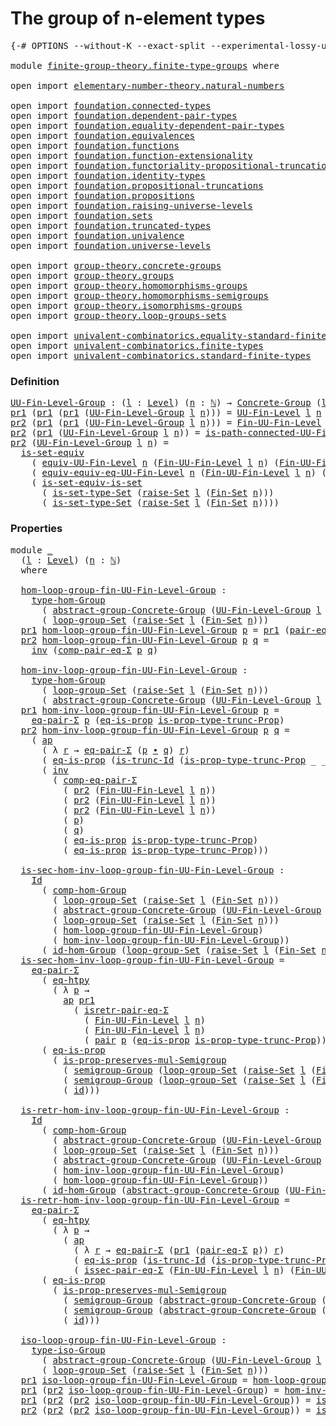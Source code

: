 # The group of n-element types

<pre class="Agda"><a id="41" class="Symbol">{-#</a> <a id="45" class="Keyword">OPTIONS</a> <a id="53" class="Pragma">--without-K</a> <a id="65" class="Pragma">--exact-split</a> <a id="79" class="Pragma">--experimental-lossy-unification</a> <a id="112" class="Symbol">#-}</a>

<a id="117" class="Keyword">module</a> <a id="124" href="finite-group-theory.finite-type-groups.html" class="Module">finite-group-theory.finite-type-groups</a> <a id="163" class="Keyword">where</a>

<a id="170" class="Keyword">open</a> <a id="175" class="Keyword">import</a> <a id="182" href="elementary-number-theory.natural-numbers.html" class="Module">elementary-number-theory.natural-numbers</a>

<a id="224" class="Keyword">open</a> <a id="229" class="Keyword">import</a> <a id="236" href="foundation.connected-types.html" class="Module">foundation.connected-types</a> 
<a id="264" class="Keyword">open</a> <a id="269" class="Keyword">import</a> <a id="276" href="foundation.dependent-pair-types.html" class="Module">foundation.dependent-pair-types</a> 
<a id="309" class="Keyword">open</a> <a id="314" class="Keyword">import</a> <a id="321" href="foundation.equality-dependent-pair-types.html" class="Module">foundation.equality-dependent-pair-types</a> 
<a id="363" class="Keyword">open</a> <a id="368" class="Keyword">import</a> <a id="375" href="foundation.equivalences.html" class="Module">foundation.equivalences</a> 
<a id="400" class="Keyword">open</a> <a id="405" class="Keyword">import</a> <a id="412" href="foundation.functions.html" class="Module">foundation.functions</a>
<a id="433" class="Keyword">open</a> <a id="438" class="Keyword">import</a> <a id="445" href="foundation.function-extensionality.html" class="Module">foundation.function-extensionality</a>
<a id="480" class="Keyword">open</a> <a id="485" class="Keyword">import</a> <a id="492" href="foundation.functoriality-propositional-truncation.html" class="Module">foundation.functoriality-propositional-truncation</a>
<a id="542" class="Keyword">open</a> <a id="547" class="Keyword">import</a> <a id="554" href="foundation.identity-types.html" class="Module">foundation.identity-types</a> 
<a id="581" class="Keyword">open</a> <a id="586" class="Keyword">import</a> <a id="593" href="foundation.propositional-truncations.html" class="Module">foundation.propositional-truncations</a>
<a id="630" class="Keyword">open</a> <a id="635" class="Keyword">import</a> <a id="642" href="foundation.propositions.html" class="Module">foundation.propositions</a>
<a id="666" class="Keyword">open</a> <a id="671" class="Keyword">import</a> <a id="678" href="foundation.raising-universe-levels.html" class="Module">foundation.raising-universe-levels</a>
<a id="713" class="Keyword">open</a> <a id="718" class="Keyword">import</a> <a id="725" href="foundation.sets.html" class="Module">foundation.sets</a>
<a id="741" class="Keyword">open</a> <a id="746" class="Keyword">import</a> <a id="753" href="foundation.truncated-types.html" class="Module">foundation.truncated-types</a>
<a id="780" class="Keyword">open</a> <a id="785" class="Keyword">import</a> <a id="792" href="foundation.univalence.html" class="Module">foundation.univalence</a> 
<a id="815" class="Keyword">open</a> <a id="820" class="Keyword">import</a> <a id="827" href="foundation.universe-levels.html" class="Module">foundation.universe-levels</a> 

<a id="856" class="Keyword">open</a> <a id="861" class="Keyword">import</a> <a id="868" href="group-theory.concrete-groups.html" class="Module">group-theory.concrete-groups</a> 
<a id="898" class="Keyword">open</a> <a id="903" class="Keyword">import</a> <a id="910" href="group-theory.groups.html" class="Module">group-theory.groups</a>
<a id="930" class="Keyword">open</a> <a id="935" class="Keyword">import</a> <a id="942" href="group-theory.homomorphisms-groups.html" class="Module">group-theory.homomorphisms-groups</a>
<a id="976" class="Keyword">open</a> <a id="981" class="Keyword">import</a> <a id="988" href="group-theory.homomorphisms-semigroups.html" class="Module">group-theory.homomorphisms-semigroups</a>
<a id="1026" class="Keyword">open</a> <a id="1031" class="Keyword">import</a> <a id="1038" href="group-theory.isomorphisms-groups.html" class="Module">group-theory.isomorphisms-groups</a>
<a id="1071" class="Keyword">open</a> <a id="1076" class="Keyword">import</a> <a id="1083" href="group-theory.loop-groups-sets.html" class="Module">group-theory.loop-groups-sets</a>

<a id="1114" class="Keyword">open</a> <a id="1119" class="Keyword">import</a> <a id="1126" href="univalent-combinatorics.equality-standard-finite-types.html" class="Module">univalent-combinatorics.equality-standard-finite-types</a>
<a id="1181" class="Keyword">open</a> <a id="1186" class="Keyword">import</a> <a id="1193" href="univalent-combinatorics.finite-types.html" class="Module">univalent-combinatorics.finite-types</a>
<a id="1230" class="Keyword">open</a> <a id="1235" class="Keyword">import</a> <a id="1242" href="univalent-combinatorics.standard-finite-types.html" class="Module">univalent-combinatorics.standard-finite-types</a>
</pre>
### Definition

<pre class="Agda"><a id="UU-Fin-Level-Group"></a><a id="1317" href="finite-group-theory.finite-type-groups.html#1317" class="Function">UU-Fin-Level-Group</a> <a id="1336" class="Symbol">:</a> <a id="1338" class="Symbol">(</a><a id="1339" href="finite-group-theory.finite-type-groups.html#1339" class="Bound">l</a> <a id="1341" class="Symbol">:</a> <a id="1343" href="Agda.Primitive.html#597" class="Postulate">Level</a><a id="1348" class="Symbol">)</a> <a id="1350" class="Symbol">(</a><a id="1351" href="finite-group-theory.finite-type-groups.html#1351" class="Bound">n</a> <a id="1353" class="Symbol">:</a> <a id="1355" href="elementary-number-theory.natural-numbers.html#1530" class="Datatype">ℕ</a><a id="1356" class="Symbol">)</a> <a id="1358" class="Symbol">→</a> <a id="1360" href="group-theory.concrete-groups.html#1988" class="Function">Concrete-Group</a> <a id="1375" class="Symbol">(</a><a id="1376" href="Agda.Primitive.html#780" class="Primitive">lsuc</a> <a id="1381" href="finite-group-theory.finite-type-groups.html#1339" class="Bound">l</a><a id="1382" class="Symbol">)</a>
<a id="1384" href="foundation-core.dependent-pair-types.html#605" class="Field">pr1</a> <a id="1388" class="Symbol">(</a><a id="1389" href="foundation-core.dependent-pair-types.html#605" class="Field">pr1</a> <a id="1393" class="Symbol">(</a><a id="1394" href="foundation-core.dependent-pair-types.html#605" class="Field">pr1</a> <a id="1398" class="Symbol">(</a><a id="1399" href="finite-group-theory.finite-type-groups.html#1317" class="Function">UU-Fin-Level-Group</a> <a id="1418" href="finite-group-theory.finite-type-groups.html#1418" class="Bound">l</a> <a id="1420" href="finite-group-theory.finite-type-groups.html#1420" class="Bound">n</a><a id="1421" class="Symbol">)))</a> <a id="1425" class="Symbol">=</a> <a id="1427" href="univalent-combinatorics.finite-types.html#5255" class="Function">UU-Fin-Level</a> <a id="1440" href="finite-group-theory.finite-type-groups.html#1418" class="Bound">l</a> <a id="1442" href="finite-group-theory.finite-type-groups.html#1420" class="Bound">n</a>
<a id="1444" href="foundation-core.dependent-pair-types.html#617" class="Field">pr2</a> <a id="1448" class="Symbol">(</a><a id="1449" href="foundation-core.dependent-pair-types.html#605" class="Field">pr1</a> <a id="1453" class="Symbol">(</a><a id="1454" href="foundation-core.dependent-pair-types.html#605" class="Field">pr1</a> <a id="1458" class="Symbol">(</a><a id="1459" href="finite-group-theory.finite-type-groups.html#1317" class="Function">UU-Fin-Level-Group</a> <a id="1478" href="finite-group-theory.finite-type-groups.html#1478" class="Bound">l</a> <a id="1480" href="finite-group-theory.finite-type-groups.html#1480" class="Bound">n</a><a id="1481" class="Symbol">)))</a> <a id="1485" class="Symbol">=</a> <a id="1487" href="univalent-combinatorics.finite-types.html#9831" class="Function">Fin-UU-Fin-Level</a> <a id="1504" href="finite-group-theory.finite-type-groups.html#1478" class="Bound">l</a> <a id="1506" href="finite-group-theory.finite-type-groups.html#1480" class="Bound">n</a>
<a id="1508" href="foundation-core.dependent-pair-types.html#617" class="Field">pr2</a> <a id="1512" class="Symbol">(</a><a id="1513" href="foundation-core.dependent-pair-types.html#605" class="Field">pr1</a> <a id="1517" class="Symbol">(</a><a id="1518" href="finite-group-theory.finite-type-groups.html#1317" class="Function">UU-Fin-Level-Group</a> <a id="1537" href="finite-group-theory.finite-type-groups.html#1537" class="Bound">l</a> <a id="1539" href="finite-group-theory.finite-type-groups.html#1539" class="Bound">n</a><a id="1540" class="Symbol">))</a> <a id="1543" class="Symbol">=</a> <a id="1545" href="univalent-combinatorics.finite-types.html#21534" class="Function">is-path-connected-UU-Fin-Level</a> <a id="1576" href="finite-group-theory.finite-type-groups.html#1539" class="Bound">n</a>
<a id="1578" href="foundation-core.dependent-pair-types.html#617" class="Field">pr2</a> <a id="1582" class="Symbol">(</a><a id="1583" href="finite-group-theory.finite-type-groups.html#1317" class="Function">UU-Fin-Level-Group</a> <a id="1602" href="finite-group-theory.finite-type-groups.html#1602" class="Bound">l</a> <a id="1604" href="finite-group-theory.finite-type-groups.html#1604" class="Bound">n</a><a id="1605" class="Symbol">)</a> <a id="1607" class="Symbol">=</a>
  <a id="1611" href="foundation-core.sets.html#3410" class="Function">is-set-equiv</a>
    <a id="1628" class="Symbol">(</a> <a id="1630" href="univalent-combinatorics.finite-types.html#18951" class="Function">equiv-UU-Fin-Level</a> <a id="1649" href="finite-group-theory.finite-type-groups.html#1604" class="Bound">n</a> <a id="1651" class="Symbol">(</a><a id="1652" href="univalent-combinatorics.finite-types.html#9831" class="Function">Fin-UU-Fin-Level</a> <a id="1669" href="finite-group-theory.finite-type-groups.html#1602" class="Bound">l</a> <a id="1671" href="finite-group-theory.finite-type-groups.html#1604" class="Bound">n</a><a id="1672" class="Symbol">)</a> <a id="1674" class="Symbol">(</a><a id="1675" href="univalent-combinatorics.finite-types.html#9831" class="Function">Fin-UU-Fin-Level</a> <a id="1692" href="finite-group-theory.finite-type-groups.html#1602" class="Bound">l</a> <a id="1694" href="finite-group-theory.finite-type-groups.html#1604" class="Bound">n</a><a id="1695" class="Symbol">))</a>
    <a id="1702" class="Symbol">(</a> <a id="1704" href="univalent-combinatorics.finite-types.html#20101" class="Function">equiv-equiv-eq-UU-Fin-Level</a> <a id="1732" href="finite-group-theory.finite-type-groups.html#1604" class="Bound">n</a> <a id="1734" class="Symbol">(</a><a id="1735" href="univalent-combinatorics.finite-types.html#9831" class="Function">Fin-UU-Fin-Level</a> <a id="1752" href="finite-group-theory.finite-type-groups.html#1602" class="Bound">l</a> <a id="1754" href="finite-group-theory.finite-type-groups.html#1604" class="Bound">n</a><a id="1755" class="Symbol">)</a> <a id="1757" class="Symbol">(</a><a id="1758" href="univalent-combinatorics.finite-types.html#9831" class="Function">Fin-UU-Fin-Level</a> <a id="1775" href="finite-group-theory.finite-type-groups.html#1602" class="Bound">l</a> <a id="1777" href="finite-group-theory.finite-type-groups.html#1604" class="Bound">n</a><a id="1778" class="Symbol">))</a>
    <a id="1785" class="Symbol">(</a> <a id="1787" href="foundation.sets.html#4631" class="Function">is-set-equiv-is-set</a>
      <a id="1813" class="Symbol">(</a> <a id="1815" href="foundation-core.sets.html#1355" class="Function">is-set-type-Set</a> <a id="1831" class="Symbol">(</a><a id="1832" href="foundation.raising-universe-levels.html#2149" class="Function">raise-Set</a> <a id="1842" href="finite-group-theory.finite-type-groups.html#1602" class="Bound">l</a> <a id="1844" class="Symbol">(</a><a id="1845" href="univalent-combinatorics.standard-finite-types.html#2288" class="Function">Fin-Set</a> <a id="1853" href="finite-group-theory.finite-type-groups.html#1604" class="Bound">n</a><a id="1854" class="Symbol">)))</a>
      <a id="1864" class="Symbol">(</a> <a id="1866" href="foundation-core.sets.html#1355" class="Function">is-set-type-Set</a> <a id="1882" class="Symbol">(</a><a id="1883" href="foundation.raising-universe-levels.html#2149" class="Function">raise-Set</a> <a id="1893" href="finite-group-theory.finite-type-groups.html#1602" class="Bound">l</a> <a id="1895" class="Symbol">(</a><a id="1896" href="univalent-combinatorics.standard-finite-types.html#2288" class="Function">Fin-Set</a> <a id="1904" href="finite-group-theory.finite-type-groups.html#1604" class="Bound">n</a><a id="1905" class="Symbol">))))</a>
</pre>
### Properties

<pre class="Agda"><a id="1939" class="Keyword">module</a> <a id="1946" href="finite-group-theory.finite-type-groups.html#1946" class="Module">_</a>
  <a id="1950" class="Symbol">(</a><a id="1951" href="finite-group-theory.finite-type-groups.html#1951" class="Bound">l</a> <a id="1953" class="Symbol">:</a> <a id="1955" href="Agda.Primitive.html#597" class="Postulate">Level</a><a id="1960" class="Symbol">)</a> <a id="1962" class="Symbol">(</a><a id="1963" href="finite-group-theory.finite-type-groups.html#1963" class="Bound">n</a> <a id="1965" class="Symbol">:</a> <a id="1967" href="elementary-number-theory.natural-numbers.html#1530" class="Datatype">ℕ</a><a id="1968" class="Symbol">)</a>
  <a id="1972" class="Keyword">where</a>

  <a id="1981" href="finite-group-theory.finite-type-groups.html#1981" class="Function">hom-loop-group-fin-UU-Fin-Level-Group</a> <a id="2019" class="Symbol">:</a>
    <a id="2025" href="group-theory.homomorphisms-groups.html#1617" class="Function">type-hom-Group</a>
      <a id="2046" class="Symbol">(</a> <a id="2048" href="group-theory.concrete-groups.html#6365" class="Function">abstract-group-Concrete-Group</a> <a id="2078" class="Symbol">(</a><a id="2079" href="finite-group-theory.finite-type-groups.html#1317" class="Function">UU-Fin-Level-Group</a> <a id="2098" href="finite-group-theory.finite-type-groups.html#1951" class="Bound">l</a> <a id="2100" href="finite-group-theory.finite-type-groups.html#1963" class="Bound">n</a><a id="2101" class="Symbol">))</a>
      <a id="2110" class="Symbol">(</a> <a id="2112" href="group-theory.loop-groups-sets.html#3430" class="Function">loop-group-Set</a> <a id="2127" class="Symbol">(</a><a id="2128" href="foundation.raising-universe-levels.html#2149" class="Function">raise-Set</a> <a id="2138" href="finite-group-theory.finite-type-groups.html#1951" class="Bound">l</a> <a id="2140" class="Symbol">(</a><a id="2141" href="univalent-combinatorics.standard-finite-types.html#2288" class="Function">Fin-Set</a> <a id="2149" href="finite-group-theory.finite-type-groups.html#1963" class="Bound">n</a><a id="2150" class="Symbol">)))</a>
  <a id="2156" href="foundation-core.dependent-pair-types.html#605" class="Field">pr1</a> <a id="2160" href="finite-group-theory.finite-type-groups.html#1981" class="Function">hom-loop-group-fin-UU-Fin-Level-Group</a> <a id="2198" href="finite-group-theory.finite-type-groups.html#2198" class="Bound">p</a> <a id="2200" class="Symbol">=</a> <a id="2202" href="foundation-core.dependent-pair-types.html#605" class="Field">pr1</a> <a id="2206" class="Symbol">(</a><a id="2207" href="foundation.equality-dependent-pair-types.html#1398" class="Function">pair-eq-Σ</a> <a id="2217" href="finite-group-theory.finite-type-groups.html#2198" class="Bound">p</a><a id="2218" class="Symbol">)</a>
  <a id="2222" href="foundation-core.dependent-pair-types.html#617" class="Field">pr2</a> <a id="2226" href="finite-group-theory.finite-type-groups.html#1981" class="Function">hom-loop-group-fin-UU-Fin-Level-Group</a> <a id="2264" href="finite-group-theory.finite-type-groups.html#2264" class="Bound">p</a> <a id="2266" href="finite-group-theory.finite-type-groups.html#2266" class="Bound">q</a> <a id="2268" class="Symbol">=</a>
    <a id="2274" href="foundation-core.identity-types.html#2729" class="Function">inv</a> <a id="2278" class="Symbol">(</a><a id="2279" href="foundation.equality-dependent-pair-types.html#3193" class="Function">comp-pair-eq-Σ</a> <a id="2294" href="finite-group-theory.finite-type-groups.html#2264" class="Bound">p</a> <a id="2296" href="finite-group-theory.finite-type-groups.html#2266" class="Bound">q</a><a id="2297" class="Symbol">)</a>
  
  <a id="2304" href="finite-group-theory.finite-type-groups.html#2304" class="Function">hom-inv-loop-group-fin-UU-Fin-Level-Group</a> <a id="2346" class="Symbol">:</a>
    <a id="2352" href="group-theory.homomorphisms-groups.html#1617" class="Function">type-hom-Group</a>
      <a id="2373" class="Symbol">(</a> <a id="2375" href="group-theory.loop-groups-sets.html#3430" class="Function">loop-group-Set</a> <a id="2390" class="Symbol">(</a><a id="2391" href="foundation.raising-universe-levels.html#2149" class="Function">raise-Set</a> <a id="2401" href="finite-group-theory.finite-type-groups.html#1951" class="Bound">l</a> <a id="2403" class="Symbol">(</a><a id="2404" href="univalent-combinatorics.standard-finite-types.html#2288" class="Function">Fin-Set</a> <a id="2412" href="finite-group-theory.finite-type-groups.html#1963" class="Bound">n</a><a id="2413" class="Symbol">)))</a>
      <a id="2423" class="Symbol">(</a> <a id="2425" href="group-theory.concrete-groups.html#6365" class="Function">abstract-group-Concrete-Group</a> <a id="2455" class="Symbol">(</a><a id="2456" href="finite-group-theory.finite-type-groups.html#1317" class="Function">UU-Fin-Level-Group</a> <a id="2475" href="finite-group-theory.finite-type-groups.html#1951" class="Bound">l</a> <a id="2477" href="finite-group-theory.finite-type-groups.html#1963" class="Bound">n</a><a id="2478" class="Symbol">))</a>
  <a id="2483" href="foundation-core.dependent-pair-types.html#605" class="Field">pr1</a> <a id="2487" href="finite-group-theory.finite-type-groups.html#2304" class="Function">hom-inv-loop-group-fin-UU-Fin-Level-Group</a> <a id="2529" href="finite-group-theory.finite-type-groups.html#2529" class="Bound">p</a> <a id="2531" class="Symbol">=</a>
    <a id="2537" href="foundation.equality-dependent-pair-types.html#1481" class="Function">eq-pair-Σ</a> <a id="2547" href="finite-group-theory.finite-type-groups.html#2529" class="Bound">p</a> <a id="2549" class="Symbol">(</a><a id="2550" href="foundation-core.propositions.html#2719" class="Function">eq-is-prop</a> <a id="2561" href="foundation.propositional-truncations.html#2227" class="Function">is-prop-type-trunc-Prop</a><a id="2584" class="Symbol">)</a>
  <a id="2588" href="foundation-core.dependent-pair-types.html#617" class="Field">pr2</a> <a id="2592" href="finite-group-theory.finite-type-groups.html#2304" class="Function">hom-inv-loop-group-fin-UU-Fin-Level-Group</a> <a id="2634" href="finite-group-theory.finite-type-groups.html#2634" class="Bound">p</a> <a id="2636" href="finite-group-theory.finite-type-groups.html#2636" class="Bound">q</a> <a id="2638" class="Symbol">=</a>
    <a id="2644" class="Symbol">(</a> <a id="2646" href="foundation-core.identity-types.html#4003" class="Function">ap</a>
      <a id="2655" class="Symbol">(</a> <a id="2657" class="Symbol">λ</a> <a id="2659" href="finite-group-theory.finite-type-groups.html#2659" class="Bound">r</a> <a id="2661" class="Symbol">→</a> <a id="2663" href="foundation.equality-dependent-pair-types.html#1481" class="Function">eq-pair-Σ</a> <a id="2673" class="Symbol">(</a><a id="2674" href="finite-group-theory.finite-type-groups.html#2634" class="Bound">p</a> <a id="2676" href="foundation-core.identity-types.html#2425" class="Function Operator">∙</a> <a id="2678" href="finite-group-theory.finite-type-groups.html#2636" class="Bound">q</a><a id="2679" class="Symbol">)</a> <a id="2681" href="finite-group-theory.finite-type-groups.html#2659" class="Bound">r</a><a id="2682" class="Symbol">)</a>
      <a id="2690" class="Symbol">(</a> <a id="2692" href="foundation-core.propositions.html#2719" class="Function">eq-is-prop</a> <a id="2703" class="Symbol">(</a><a id="2704" href="foundation-core.truncated-types.html#3072" class="Function">is-trunc-Id</a> <a id="2716" class="Symbol">(</a><a id="2717" href="foundation.propositional-truncations.html#2227" class="Function">is-prop-type-trunc-Prop</a> <a id="2741" class="Symbol">_</a> <a id="2743" class="Symbol">_))))</a> <a id="2749" href="foundation-core.identity-types.html#2425" class="Function Operator">∙</a>
      <a id="2757" class="Symbol">(</a> <a id="2759" href="foundation-core.identity-types.html#2729" class="Function">inv</a>
        <a id="2771" class="Symbol">(</a> <a id="2773" href="foundation.equality-dependent-pair-types.html#2808" class="Function">comp-eq-pair-Σ</a>
          <a id="2798" class="Symbol">(</a> <a id="2800" href="foundation-core.dependent-pair-types.html#617" class="Field">pr2</a> <a id="2804" class="Symbol">(</a><a id="2805" href="univalent-combinatorics.finite-types.html#9831" class="Function">Fin-UU-Fin-Level</a> <a id="2822" href="finite-group-theory.finite-type-groups.html#1951" class="Bound">l</a> <a id="2824" href="finite-group-theory.finite-type-groups.html#1963" class="Bound">n</a><a id="2825" class="Symbol">))</a>
          <a id="2838" class="Symbol">(</a> <a id="2840" href="foundation-core.dependent-pair-types.html#617" class="Field">pr2</a> <a id="2844" class="Symbol">(</a><a id="2845" href="univalent-combinatorics.finite-types.html#9831" class="Function">Fin-UU-Fin-Level</a> <a id="2862" href="finite-group-theory.finite-type-groups.html#1951" class="Bound">l</a> <a id="2864" href="finite-group-theory.finite-type-groups.html#1963" class="Bound">n</a><a id="2865" class="Symbol">))</a>
          <a id="2878" class="Symbol">(</a> <a id="2880" href="foundation-core.dependent-pair-types.html#617" class="Field">pr2</a> <a id="2884" class="Symbol">(</a><a id="2885" href="univalent-combinatorics.finite-types.html#9831" class="Function">Fin-UU-Fin-Level</a> <a id="2902" href="finite-group-theory.finite-type-groups.html#1951" class="Bound">l</a> <a id="2904" href="finite-group-theory.finite-type-groups.html#1963" class="Bound">n</a><a id="2905" class="Symbol">))</a>
          <a id="2918" class="Symbol">(</a> <a id="2920" href="finite-group-theory.finite-type-groups.html#2634" class="Bound">p</a><a id="2921" class="Symbol">)</a>
          <a id="2933" class="Symbol">(</a> <a id="2935" href="finite-group-theory.finite-type-groups.html#2636" class="Bound">q</a><a id="2936" class="Symbol">)</a>
          <a id="2948" class="Symbol">(</a> <a id="2950" href="foundation-core.propositions.html#2719" class="Function">eq-is-prop</a> <a id="2961" href="foundation.propositional-truncations.html#2227" class="Function">is-prop-type-trunc-Prop</a><a id="2984" class="Symbol">)</a>
          <a id="2996" class="Symbol">(</a> <a id="2998" href="foundation-core.propositions.html#2719" class="Function">eq-is-prop</a> <a id="3009" href="foundation.propositional-truncations.html#2227" class="Function">is-prop-type-trunc-Prop</a><a id="3032" class="Symbol">)))</a>

  <a id="3039" href="finite-group-theory.finite-type-groups.html#3039" class="Function">is-sec-hom-inv-loop-group-fin-UU-Fin-Level-Group</a> <a id="3088" class="Symbol">:</a>
    <a id="3094" href="foundation-core.identity-types.html#1767" class="Datatype">Id</a>
      <a id="3103" class="Symbol">(</a> <a id="3105" href="group-theory.homomorphisms-groups.html#2243" class="Function">comp-hom-Group</a>
        <a id="3128" class="Symbol">(</a> <a id="3130" href="group-theory.loop-groups-sets.html#3430" class="Function">loop-group-Set</a> <a id="3145" class="Symbol">(</a><a id="3146" href="foundation.raising-universe-levels.html#2149" class="Function">raise-Set</a> <a id="3156" href="finite-group-theory.finite-type-groups.html#1951" class="Bound">l</a> <a id="3158" class="Symbol">(</a><a id="3159" href="univalent-combinatorics.standard-finite-types.html#2288" class="Function">Fin-Set</a> <a id="3167" href="finite-group-theory.finite-type-groups.html#1963" class="Bound">n</a><a id="3168" class="Symbol">)))</a>
        <a id="3180" class="Symbol">(</a> <a id="3182" href="group-theory.concrete-groups.html#6365" class="Function">abstract-group-Concrete-Group</a> <a id="3212" class="Symbol">(</a><a id="3213" href="finite-group-theory.finite-type-groups.html#1317" class="Function">UU-Fin-Level-Group</a> <a id="3232" href="finite-group-theory.finite-type-groups.html#1951" class="Bound">l</a> <a id="3234" href="finite-group-theory.finite-type-groups.html#1963" class="Bound">n</a><a id="3235" class="Symbol">))</a>
        <a id="3246" class="Symbol">(</a> <a id="3248" href="group-theory.loop-groups-sets.html#3430" class="Function">loop-group-Set</a> <a id="3263" class="Symbol">(</a><a id="3264" href="foundation.raising-universe-levels.html#2149" class="Function">raise-Set</a> <a id="3274" href="finite-group-theory.finite-type-groups.html#1951" class="Bound">l</a> <a id="3276" class="Symbol">(</a><a id="3277" href="univalent-combinatorics.standard-finite-types.html#2288" class="Function">Fin-Set</a> <a id="3285" href="finite-group-theory.finite-type-groups.html#1963" class="Bound">n</a><a id="3286" class="Symbol">)))</a>
        <a id="3298" class="Symbol">(</a> <a id="3300" href="finite-group-theory.finite-type-groups.html#1981" class="Function">hom-loop-group-fin-UU-Fin-Level-Group</a><a id="3337" class="Symbol">)</a>
        <a id="3347" class="Symbol">(</a> <a id="3349" href="finite-group-theory.finite-type-groups.html#2304" class="Function">hom-inv-loop-group-fin-UU-Fin-Level-Group</a><a id="3390" class="Symbol">))</a>
      <a id="3399" class="Symbol">(</a> <a id="3401" href="group-theory.homomorphisms-groups.html#2074" class="Function">id-hom-Group</a> <a id="3414" class="Symbol">(</a><a id="3415" href="group-theory.loop-groups-sets.html#3430" class="Function">loop-group-Set</a> <a id="3430" class="Symbol">(</a><a id="3431" href="foundation.raising-universe-levels.html#2149" class="Function">raise-Set</a> <a id="3441" href="finite-group-theory.finite-type-groups.html#1951" class="Bound">l</a> <a id="3443" class="Symbol">(</a><a id="3444" href="univalent-combinatorics.standard-finite-types.html#2288" class="Function">Fin-Set</a> <a id="3452" href="finite-group-theory.finite-type-groups.html#1963" class="Bound">n</a><a id="3453" class="Symbol">))))</a>
  <a id="3460" href="finite-group-theory.finite-type-groups.html#3039" class="Function">is-sec-hom-inv-loop-group-fin-UU-Fin-Level-Group</a> <a id="3509" class="Symbol">=</a>
    <a id="3515" href="foundation.equality-dependent-pair-types.html#1481" class="Function">eq-pair-Σ</a>
      <a id="3531" class="Symbol">(</a> <a id="3533" href="foundation-core.function-extensionality.html#1463" class="Function">eq-htpy</a>
        <a id="3549" class="Symbol">(</a> <a id="3551" class="Symbol">λ</a> <a id="3553" href="finite-group-theory.finite-type-groups.html#3553" class="Bound">p</a> <a id="3555" class="Symbol">→</a>
          <a id="3567" href="foundation-core.identity-types.html#4003" class="Function">ap</a> <a id="3570" href="foundation-core.dependent-pair-types.html#605" class="Field">pr1</a>
            <a id="3586" class="Symbol">(</a> <a id="3588" href="foundation.equality-dependent-pair-types.html#1715" class="Function">isretr-pair-eq-Σ</a>
              <a id="3619" class="Symbol">(</a> <a id="3621" href="univalent-combinatorics.finite-types.html#9831" class="Function">Fin-UU-Fin-Level</a> <a id="3638" href="finite-group-theory.finite-type-groups.html#1951" class="Bound">l</a> <a id="3640" href="finite-group-theory.finite-type-groups.html#1963" class="Bound">n</a><a id="3641" class="Symbol">)</a>
              <a id="3657" class="Symbol">(</a> <a id="3659" href="univalent-combinatorics.finite-types.html#9831" class="Function">Fin-UU-Fin-Level</a> <a id="3676" href="finite-group-theory.finite-type-groups.html#1951" class="Bound">l</a> <a id="3678" href="finite-group-theory.finite-type-groups.html#1963" class="Bound">n</a><a id="3679" class="Symbol">)</a>
              <a id="3695" class="Symbol">(</a> <a id="3697" href="foundation-core.dependent-pair-types.html#588" class="InductiveConstructor">pair</a> <a id="3702" href="finite-group-theory.finite-type-groups.html#3553" class="Bound">p</a> <a id="3704" class="Symbol">(</a><a id="3705" href="foundation-core.propositions.html#2719" class="Function">eq-is-prop</a> <a id="3716" href="foundation.propositional-truncations.html#2227" class="Function">is-prop-type-trunc-Prop</a><a id="3739" class="Symbol">)))))</a>
      <a id="3751" class="Symbol">(</a> <a id="3753" href="foundation-core.propositions.html#2719" class="Function">eq-is-prop</a>
        <a id="3772" class="Symbol">(</a> <a id="3774" href="group-theory.homomorphisms-semigroups.html#2098" class="Function">is-prop-preserves-mul-Semigroup</a>
          <a id="3816" class="Symbol">(</a> <a id="3818" href="group-theory.groups.html#2590" class="Function">semigroup-Group</a> <a id="3834" class="Symbol">(</a><a id="3835" href="group-theory.loop-groups-sets.html#3430" class="Function">loop-group-Set</a> <a id="3850" class="Symbol">(</a><a id="3851" href="foundation.raising-universe-levels.html#2149" class="Function">raise-Set</a> <a id="3861" href="finite-group-theory.finite-type-groups.html#1951" class="Bound">l</a> <a id="3863" class="Symbol">(</a><a id="3864" href="univalent-combinatorics.standard-finite-types.html#2288" class="Function">Fin-Set</a> <a id="3872" href="finite-group-theory.finite-type-groups.html#1963" class="Bound">n</a><a id="3873" class="Symbol">))))</a>
          <a id="3888" class="Symbol">(</a> <a id="3890" href="group-theory.groups.html#2590" class="Function">semigroup-Group</a> <a id="3906" class="Symbol">(</a><a id="3907" href="group-theory.loop-groups-sets.html#3430" class="Function">loop-group-Set</a> <a id="3922" class="Symbol">(</a><a id="3923" href="foundation.raising-universe-levels.html#2149" class="Function">raise-Set</a> <a id="3933" href="finite-group-theory.finite-type-groups.html#1951" class="Bound">l</a> <a id="3935" class="Symbol">(</a><a id="3936" href="univalent-combinatorics.standard-finite-types.html#2288" class="Function">Fin-Set</a> <a id="3944" href="finite-group-theory.finite-type-groups.html#1963" class="Bound">n</a><a id="3945" class="Symbol">))))</a>
          <a id="3960" class="Symbol">(</a> <a id="3962" href="foundation-core.functions.html#322" class="Function">id</a><a id="3964" class="Symbol">)))</a>

  <a id="3971" href="finite-group-theory.finite-type-groups.html#3971" class="Function">is-retr-hom-inv-loop-group-fin-UU-Fin-Level-Group</a> <a id="4021" class="Symbol">:</a>
    <a id="4027" href="foundation-core.identity-types.html#1767" class="Datatype">Id</a>
      <a id="4036" class="Symbol">(</a> <a id="4038" href="group-theory.homomorphisms-groups.html#2243" class="Function">comp-hom-Group</a>
        <a id="4061" class="Symbol">(</a> <a id="4063" href="group-theory.concrete-groups.html#6365" class="Function">abstract-group-Concrete-Group</a> <a id="4093" class="Symbol">(</a><a id="4094" href="finite-group-theory.finite-type-groups.html#1317" class="Function">UU-Fin-Level-Group</a> <a id="4113" href="finite-group-theory.finite-type-groups.html#1951" class="Bound">l</a> <a id="4115" href="finite-group-theory.finite-type-groups.html#1963" class="Bound">n</a><a id="4116" class="Symbol">))</a>
        <a id="4127" class="Symbol">(</a> <a id="4129" href="group-theory.loop-groups-sets.html#3430" class="Function">loop-group-Set</a> <a id="4144" class="Symbol">(</a><a id="4145" href="foundation.raising-universe-levels.html#2149" class="Function">raise-Set</a> <a id="4155" href="finite-group-theory.finite-type-groups.html#1951" class="Bound">l</a> <a id="4157" class="Symbol">(</a><a id="4158" href="univalent-combinatorics.standard-finite-types.html#2288" class="Function">Fin-Set</a> <a id="4166" href="finite-group-theory.finite-type-groups.html#1963" class="Bound">n</a><a id="4167" class="Symbol">)))</a>
        <a id="4179" class="Symbol">(</a> <a id="4181" href="group-theory.concrete-groups.html#6365" class="Function">abstract-group-Concrete-Group</a> <a id="4211" class="Symbol">(</a><a id="4212" href="finite-group-theory.finite-type-groups.html#1317" class="Function">UU-Fin-Level-Group</a> <a id="4231" href="finite-group-theory.finite-type-groups.html#1951" class="Bound">l</a> <a id="4233" href="finite-group-theory.finite-type-groups.html#1963" class="Bound">n</a><a id="4234" class="Symbol">))</a>
        <a id="4245" class="Symbol">(</a> <a id="4247" href="finite-group-theory.finite-type-groups.html#2304" class="Function">hom-inv-loop-group-fin-UU-Fin-Level-Group</a><a id="4288" class="Symbol">)</a>
        <a id="4298" class="Symbol">(</a> <a id="4300" href="finite-group-theory.finite-type-groups.html#1981" class="Function">hom-loop-group-fin-UU-Fin-Level-Group</a><a id="4337" class="Symbol">))</a>
      <a id="4346" class="Symbol">(</a> <a id="4348" href="group-theory.homomorphisms-groups.html#2074" class="Function">id-hom-Group</a> <a id="4361" class="Symbol">(</a><a id="4362" href="group-theory.concrete-groups.html#6365" class="Function">abstract-group-Concrete-Group</a> <a id="4392" class="Symbol">(</a><a id="4393" href="finite-group-theory.finite-type-groups.html#1317" class="Function">UU-Fin-Level-Group</a> <a id="4412" href="finite-group-theory.finite-type-groups.html#1951" class="Bound">l</a> <a id="4414" href="finite-group-theory.finite-type-groups.html#1963" class="Bound">n</a><a id="4415" class="Symbol">)))</a>
  <a id="4421" href="finite-group-theory.finite-type-groups.html#3971" class="Function">is-retr-hom-inv-loop-group-fin-UU-Fin-Level-Group</a> <a id="4471" class="Symbol">=</a>
    <a id="4477" href="foundation.equality-dependent-pair-types.html#1481" class="Function">eq-pair-Σ</a>
      <a id="4493" class="Symbol">(</a> <a id="4495" href="foundation-core.function-extensionality.html#1463" class="Function">eq-htpy</a>
        <a id="4511" class="Symbol">(</a> <a id="4513" class="Symbol">λ</a> <a id="4515" href="finite-group-theory.finite-type-groups.html#4515" class="Bound">p</a> <a id="4517" class="Symbol">→</a>
          <a id="4529" class="Symbol">(</a> <a id="4531" href="foundation-core.identity-types.html#4003" class="Function">ap</a>
            <a id="4546" class="Symbol">(</a> <a id="4548" class="Symbol">λ</a> <a id="4550" href="finite-group-theory.finite-type-groups.html#4550" class="Bound">r</a> <a id="4552" class="Symbol">→</a> <a id="4554" href="foundation.equality-dependent-pair-types.html#1481" class="Function">eq-pair-Σ</a> <a id="4564" class="Symbol">(</a><a id="4565" href="foundation-core.dependent-pair-types.html#605" class="Field">pr1</a> <a id="4569" class="Symbol">(</a><a id="4570" href="foundation.equality-dependent-pair-types.html#1398" class="Function">pair-eq-Σ</a> <a id="4580" href="finite-group-theory.finite-type-groups.html#4515" class="Bound">p</a><a id="4581" class="Symbol">))</a> <a id="4584" href="finite-group-theory.finite-type-groups.html#4550" class="Bound">r</a><a id="4585" class="Symbol">)</a>
            <a id="4599" class="Symbol">(</a> <a id="4601" href="foundation-core.propositions.html#2719" class="Function">eq-is-prop</a> <a id="4612" class="Symbol">(</a><a id="4613" href="foundation-core.truncated-types.html#3072" class="Function">is-trunc-Id</a> <a id="4625" class="Symbol">(</a><a id="4626" href="foundation.propositional-truncations.html#2227" class="Function">is-prop-type-trunc-Prop</a> <a id="4650" class="Symbol">_</a> <a id="4652" class="Symbol">_))))</a>  <a id="4659" href="foundation-core.identity-types.html#2425" class="Function Operator">∙</a>
            <a id="4673" class="Symbol">(</a> <a id="4675" href="foundation.equality-dependent-pair-types.html#1893" class="Function">issec-pair-eq-Σ</a> <a id="4691" class="Symbol">(</a><a id="4692" href="univalent-combinatorics.finite-types.html#9831" class="Function">Fin-UU-Fin-Level</a> <a id="4709" href="finite-group-theory.finite-type-groups.html#1951" class="Bound">l</a> <a id="4711" href="finite-group-theory.finite-type-groups.html#1963" class="Bound">n</a><a id="4712" class="Symbol">)</a> <a id="4714" class="Symbol">(</a><a id="4715" href="univalent-combinatorics.finite-types.html#9831" class="Function">Fin-UU-Fin-Level</a> <a id="4732" href="finite-group-theory.finite-type-groups.html#1951" class="Bound">l</a> <a id="4734" href="finite-group-theory.finite-type-groups.html#1963" class="Bound">n</a><a id="4735" class="Symbol">)</a> <a id="4737" href="finite-group-theory.finite-type-groups.html#4515" class="Bound">p</a><a id="4738" class="Symbol">)))</a>
      <a id="4748" class="Symbol">(</a> <a id="4750" href="foundation-core.propositions.html#2719" class="Function">eq-is-prop</a>
        <a id="4769" class="Symbol">(</a> <a id="4771" href="group-theory.homomorphisms-semigroups.html#2098" class="Function">is-prop-preserves-mul-Semigroup</a>
          <a id="4813" class="Symbol">(</a> <a id="4815" href="group-theory.groups.html#2590" class="Function">semigroup-Group</a> <a id="4831" class="Symbol">(</a><a id="4832" href="group-theory.concrete-groups.html#6365" class="Function">abstract-group-Concrete-Group</a> <a id="4862" class="Symbol">(</a><a id="4863" href="finite-group-theory.finite-type-groups.html#1317" class="Function">UU-Fin-Level-Group</a> <a id="4882" href="finite-group-theory.finite-type-groups.html#1951" class="Bound">l</a> <a id="4884" href="finite-group-theory.finite-type-groups.html#1963" class="Bound">n</a><a id="4885" class="Symbol">)))</a>
          <a id="4899" class="Symbol">(</a> <a id="4901" href="group-theory.groups.html#2590" class="Function">semigroup-Group</a> <a id="4917" class="Symbol">(</a><a id="4918" href="group-theory.concrete-groups.html#6365" class="Function">abstract-group-Concrete-Group</a> <a id="4948" class="Symbol">(</a><a id="4949" href="finite-group-theory.finite-type-groups.html#1317" class="Function">UU-Fin-Level-Group</a> <a id="4968" href="finite-group-theory.finite-type-groups.html#1951" class="Bound">l</a> <a id="4970" href="finite-group-theory.finite-type-groups.html#1963" class="Bound">n</a><a id="4971" class="Symbol">)))</a>
          <a id="4985" class="Symbol">(</a> <a id="4987" href="foundation-core.functions.html#322" class="Function">id</a><a id="4989" class="Symbol">)))</a>

  <a id="4996" href="finite-group-theory.finite-type-groups.html#4996" class="Function">iso-loop-group-fin-UU-Fin-Level-Group</a> <a id="5034" class="Symbol">:</a>
    <a id="5040" href="group-theory.isomorphisms-groups.html#1701" class="Function">type-iso-Group</a>
      <a id="5061" class="Symbol">(</a> <a id="5063" href="group-theory.concrete-groups.html#6365" class="Function">abstract-group-Concrete-Group</a> <a id="5093" class="Symbol">(</a><a id="5094" href="finite-group-theory.finite-type-groups.html#1317" class="Function">UU-Fin-Level-Group</a> <a id="5113" href="finite-group-theory.finite-type-groups.html#1951" class="Bound">l</a> <a id="5115" href="finite-group-theory.finite-type-groups.html#1963" class="Bound">n</a><a id="5116" class="Symbol">))</a>
      <a id="5125" class="Symbol">(</a> <a id="5127" href="group-theory.loop-groups-sets.html#3430" class="Function">loop-group-Set</a> <a id="5142" class="Symbol">(</a><a id="5143" href="foundation.raising-universe-levels.html#2149" class="Function">raise-Set</a> <a id="5153" href="finite-group-theory.finite-type-groups.html#1951" class="Bound">l</a> <a id="5155" class="Symbol">(</a><a id="5156" href="univalent-combinatorics.standard-finite-types.html#2288" class="Function">Fin-Set</a> <a id="5164" href="finite-group-theory.finite-type-groups.html#1963" class="Bound">n</a><a id="5165" class="Symbol">)))</a>
  <a id="5171" href="foundation-core.dependent-pair-types.html#605" class="Field">pr1</a> <a id="5175" href="finite-group-theory.finite-type-groups.html#4996" class="Function">iso-loop-group-fin-UU-Fin-Level-Group</a> <a id="5213" class="Symbol">=</a> <a id="5215" href="finite-group-theory.finite-type-groups.html#1981" class="Function">hom-loop-group-fin-UU-Fin-Level-Group</a>
  <a id="5255" href="foundation-core.dependent-pair-types.html#605" class="Field">pr1</a> <a id="5259" class="Symbol">(</a><a id="5260" href="foundation-core.dependent-pair-types.html#617" class="Field">pr2</a> <a id="5264" href="finite-group-theory.finite-type-groups.html#4996" class="Function">iso-loop-group-fin-UU-Fin-Level-Group</a><a id="5301" class="Symbol">)</a> <a id="5303" class="Symbol">=</a> <a id="5305" href="finite-group-theory.finite-type-groups.html#2304" class="Function">hom-inv-loop-group-fin-UU-Fin-Level-Group</a>
  <a id="5349" href="foundation-core.dependent-pair-types.html#605" class="Field">pr1</a> <a id="5353" class="Symbol">(</a><a id="5354" href="foundation-core.dependent-pair-types.html#617" class="Field">pr2</a> <a id="5358" class="Symbol">(</a><a id="5359" href="foundation-core.dependent-pair-types.html#617" class="Field">pr2</a> <a id="5363" href="finite-group-theory.finite-type-groups.html#4996" class="Function">iso-loop-group-fin-UU-Fin-Level-Group</a><a id="5400" class="Symbol">))</a> <a id="5403" class="Symbol">=</a> <a id="5405" href="finite-group-theory.finite-type-groups.html#3039" class="Function">is-sec-hom-inv-loop-group-fin-UU-Fin-Level-Group</a>
  <a id="5456" href="foundation-core.dependent-pair-types.html#617" class="Field">pr2</a> <a id="5460" class="Symbol">(</a><a id="5461" href="foundation-core.dependent-pair-types.html#617" class="Field">pr2</a> <a id="5465" class="Symbol">(</a><a id="5466" href="foundation-core.dependent-pair-types.html#617" class="Field">pr2</a> <a id="5470" href="finite-group-theory.finite-type-groups.html#4996" class="Function">iso-loop-group-fin-UU-Fin-Level-Group</a><a id="5507" class="Symbol">))</a> <a id="5510" class="Symbol">=</a> <a id="5512" href="finite-group-theory.finite-type-groups.html#3971" class="Function">is-retr-hom-inv-loop-group-fin-UU-Fin-Level-Group</a>
</pre>



